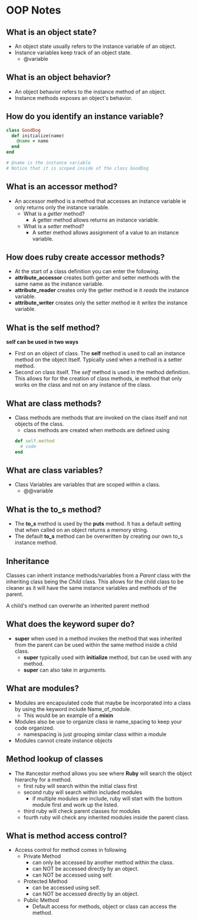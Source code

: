 # OOP Notes



## What is an object **state**?
- An object state usually refers to the instance variable of an object.
- Instance variables keep track of an object state.
  - @variable

## What is an object **behavior**?
- An object behavior refers to the instance method of an object.
- Instance methods exposes an object's behavior.

## How do you identify an instance variable?
``` ruby
class GoodDog
  def initialize(name)
    @name = name
  end
end

# @name is the instance variable
# Notice that it is scoped inside of the class GoodDog
```

## What is an accessor method?
- An accessor method is a method that accesses an instance variable ie only returns only the instance variable.
  - What is a *getter* method?
    - A getter method allows returns an instance variable.
  - What is a *setter* method?
    - A setter method allows assignment of a value to an instance variable.

## How does ruby create accessor methods?
- At the start of a class definition you can enter the following.
- **attribute_accessor** creates both getter and setter methods with the same name as the instance variable.
- **attribute_reader** creates only the getter method ie it *reads* the instance variable.
- **attribute_writer** creates only the setter method ie it *writes* the instance variable.

## What is the self method?
**self can be used in two ways**
- First on an object of class. The **self** method is used to call an instance method on the object itself. Typically used when a method is a setter method.
- Second on class itself. The *self* method is used in the method definition. This allows for for the creation of class methods, ie method that only works on the class and not on any instance of the class.

## What are class methods?
- Class methods are methods that are invoked on the class itself and not objects of the class.
  - class methods are created when methods are defined using
  ```ruby
  def self.method
    # code
  end
  ```

## What are class variables?
- Class Variables are variables that are scoped within a class.
  - @@variable

## What is the to_s method?
- The **to_s** method is used by the **puts** method. It has a default setting that when called on an object returns a memory string.
- The default **to_s** method can be overwritten by creating our own to_s instance method.

## Inheritance
Classes can inherit instance methods/variables from a *Parent* class with the inheriting class being the *Child* class. This allows for the child class to be cleaner as it will have the same instance variables and methods of the parent.

A child's method can overwrite an inherited parent method

## What does the keyword **super** do?
- **super** when used in a method invokes the method that was inherited from the parent can be used within the same method inside a child class.
  - **super** typically used with **initialize** method, but can be used with any method.
  - **super** can also take in arguments.

## What are modules?
- Modules are encapsulated code that maybe be incorporated into a class by using the keyword include Name_of_module.
  - This would be an example of a **mixin**
- Modules also be use to organize class ie name_spacing to keep your code organized.
  - namespacing is just grouping similar class within a module
- Modules cannot create instance objects

## Method lookup of classes
- The #ancestor method allows you see where **Ruby** will search the object hierarchy for a method.
  - first ruby will search within the initial class first
  - second ruby will search within included modules
    - if multiple modules are include, ruby will start with the bottom module first and work up the listed.
  - third ruby will check parent classes for modules
  - fourth ruby will check any inherited modules inside the parent class.

## What is method access control?
- Access control for method comes in following
  - Private Method
    - can only be accessed by another method within the class.
    - can NOT be accessed directly by an object.
    - can NOT be accessed using self.
  - Protected Method
    - can be accessed using self.
    - can NOT be accessed directly by an object.
  - Public Method
    - Default access for methods, object or class can access the method.
